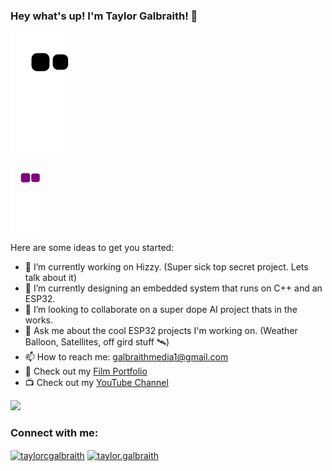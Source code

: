 ### Hey what's up! I'm Taylor Galbraith! 👋

![github contribution grid snake animation](https://github.com/galbraithmedia1/galbraithmedia1/blob/main/dist/github-contribution-grid-snake.svg)

![github contribution grid snake animation](https://github.com/galbraithmedia1/galbraithmedia1/blob/main/dist/github-contribution-grid-snake.gif)


Here are some ideas to get you started:

- 🔭 I’m currently working on Hizzy. (Super sick top secret project. Lets talk about it)
- 📡 I’m currently designing an embedded system that runs on C++ and an ESP32.
- 🤝 I’m looking to collaborate on a super dope AI project thats in the works.
- 💬 Ask me about the cool ESP32 projects I'm working on. (Weather Balloon, Satellites, off gird stuff 🛰)
- 📫 How to reach me: galbraithmedia1@gmail.com
- 🎥 Check out my [Film Portfolio](https://www.taylorgalbraith.com/) 
- 📺 Check out my [YouTube Channel](https://www.youtube.com/@taylor.galbraith) 


<img src="https://github-readme-stats.vercel.app/api?username=galbraithmedia1&&show_icons=true&title_color=ffffff&icon_color=ffffff&text_color=daf7dc&bg_color=134F85">

<h3 align="left">Connect with me:</h3>
<p align="left">
<a href="https://fb.com/taylorcgalbraith" target="blank"><img align="center" src="https://raw.githubusercontent.com/rahuldkjain/github-profile-readme-generator/master/src/images/icons/Social/facebook.svg" alt="taylorcgalbraith" height="30" width="40" /></a>
<a href="https://instagram.com/taylor.galbraith" target="blank"><img align="center" src="https://raw.githubusercontent.com/rahuldkjain/github-profile-readme-generator/master/src/images/icons/Social/instagram.svg" alt="taylor.galbraith" height="30" width="40" /></a>
</p>
